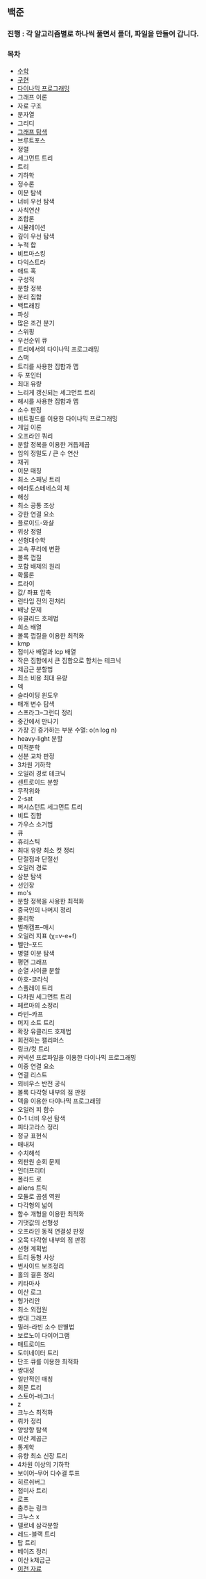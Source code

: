 ## 백준

### 진행 : 각 알고리즘별로 하나씩 풀면서 폴더, 파일을 만들어 갑니다.

### 목차
* [수학](https://github.com/gerherh/Algorithm/tree/main/%EB%B0%B1%EC%A4%80/%EC%88%98%ED%95%99)
* [구현]()
* [다이나믹 프로그래밍](https://github.com/gerherh/Algorithm/tree/main/%EB%B0%B1%EC%A4%80/%EB%8B%A4%EC%9D%B4%EB%82%98%EB%AF%B9%20%ED%94%84%EB%A1%9C%EA%B7%B8%EB%9E%98%EB%B0%8D)
* 그래프 이론
* 자료 구조
* 문자열
* 그리디
* [그래프 탐색](https://github.com/gerherh/Algorithm/tree/main/%EB%B0%B1%EC%A4%80/%EA%B7%B8%EB%9E%98%ED%94%84%20%ED%83%90%EC%83%89)
* 브루트포스
* 정렬
* 세그먼트 트리
* 트리
* 기하학
* 정수론
* 이분 탐색
* 너비 우선 탐색
* 사칙연산
* 조합론
* 시뮬레이션
* 깊이 우선 탐색
* 누적 합
* 비트마스킹
* 다익스트라
* 애드 혹
* 구성적
* 분할 정복
* 분리 집합
* 백트래킹
* 파싱
* 많은 조건 분기
* 스위핑
* 우선순위 큐
* 트리에서의 다이나믹 프로그래밍
* 스택
* 트리를 사용한 집합과 맵
* 두 포인터
* 최대 유량
* 느리게 갱신되는 세그먼트 트리
* 해시를 사용한 집합과 맵
* 소수 판정
* 비트필드를 이용한 다이나믹 프로그래밍
* 게임 이론
* 오프라인 쿼리
* 분할 정복을 이용한 거듭제곱
* 임의 정밀도 / 큰 수 연산
* 재귀
* 이분 매칭
* 최소 스패닝 트리
* 에라토스테네스의 체
* 해싱
* 최소 공통 조상
* 강한 연결 요소
* 플로이드-와샬
* 위상 정렬
* 선형대수학
* 고속 푸리에 변환
* 볼록 껍질
* 포함 배제의 원리
* 확률론
* 트라이
* 값/ 좌표 압축
* 런타임 전의 전처리
* 배낭 문제
* 유클리드 호제법
* 희소 배열
* 볼록 껍질을 이용한 최적화
* kmp
* 접미사 배열과 lcp 배열
* 작은 집합에서 큰 집합으로 합치는 테크닉
* 제곱근 분할법
* 최소 비용 최대 유량
* 덱
* 슬라이딩 윈도우
* 매개 변수 탐색
* 스프라그–그런디 정리
* 중간에서 만나기
* 가장 긴 증가하는 부분 수열: o(n log n)
* heavy-light 분할
* 미적분학
* 선분 교차 판정
* 3차원 기하학
* 오일러 경로 테크닉
* 센트로이드 분할
* 무작위화
* 2-sat
* 퍼시스턴트 세그먼트 트리
* 비트 집합
* 가우스 소거법
* 큐
* 휴리스틱
* 최대 유량 최소 컷 정리
* 단절점과 단절선
* 오일러 경로
* 삼분 탐색
* 선인장
* mo's
* 분할 정복을 사용한 최적화
* 중국인의 나머지 정리
* 물리학
* 벌래캠프–매시
* 오일러 지표 (χ=v-e+f)
* 벨만–포드
* 병렬 이분 탐색
* 평면 그래프
* 순열 사이클 분할
* 아호-코라식
* 스플레이 트리
* 다차원 세그먼트 트리
* 페르마의 소정리
* 라빈–카프
* 머지 소트 트리
* 확장 유클리드 호제법
* 회전하는 캘리퍼스
* 링크/컷 트리
* 커넥션 프로파일을 이용한 다이나믹 프로그래밍
* 이중 연결 요소
* 연결 리스트
* 뫼비우스 반전 공식
* 볼록 다각형 내부의 점 판정
* 덱을 이용한 다이나믹 프로그래밍
* 오일러 피 함수
* 0-1 너비 우선 탐색
* 피타고라스 정리
* 정규 표현식
* 매내처
* 수치해석
* 외판원 순회 문제
* 인터프리터
* 폴라드 로
* aliens 트릭
* 모듈로 곱셈 역원
* 다각형의 넓이
* 함수 개형을 이용한 최적화
* 기댓값의 선형성
* 오프라인 동적 연결성 판정
* 오목 다각형 내부의 점 판정
* 선형 계획법
* 트리 동형 사상
* 번사이드 보조정리
* 홀의 결혼 정리
* 키타마사
* 이산 로그
* 헝가리안
* 최소 외접원
* 쌍대 그래프
* 밀러–라빈 소수 판별법
* 보로노이 다이어그램
* 매트로이드
* 도미네이터 트리
* 단조 큐를 이용한 최적화
* 쌍대성
* 일반적인 매칭
* 회문 트리
* 스토어–바그너
* z
* 크누스 최적화
* 뤼카 정리
* 양방향 탐색
* 이산 제곱근
* 통계학
* 유향 최소 신장 트리
* 4차원 이상의 기하학
* 보이어–무어 다수결 투표
* 히르쉬버그
* 접미사 트리
* 로프
* 춤추는 링크
* 크누스 x
* 델로네 삼각분할
* 레드-블랙 트리
* 탑 트리
* 베이즈 정리
* 이산 k제곱근
* [이전 자료](https://github.com/gerherh/Algorithm/tree/main/%EB%B0%B1%EC%A4%80/%EC%9D%B4%EC%A0%84%EC%9E%90%EB%A3%8C)


